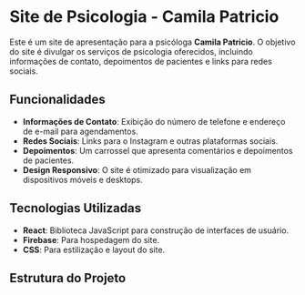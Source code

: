 # Site de Psicologia - Camila Patricio

Este é um site de apresentação para a psicóloga **Camila Patricio**. O objetivo do site é divulgar os serviços de psicologia oferecidos, incluindo informações de contato, depoimentos de pacientes e links para redes sociais.

## Funcionalidades

- **Informações de Contato**: Exibição do número de telefone e endereço de e-mail para agendamentos.
- **Redes Sociais**: Links para o Instagram e outras plataformas sociais.
- **Depoimentos**: Um carrossel que apresenta comentários e depoimentos de pacientes.
- **Design Responsivo**: O site é otimizado para visualização em dispositivos móveis e desktops.

## Tecnologias Utilizadas

- **React**: Biblioteca JavaScript para construção de interfaces de usuário.
- **Firebase**: Para hospedagem do site.
- **CSS**: Para estilização e layout do site.

## Estrutura do Projeto